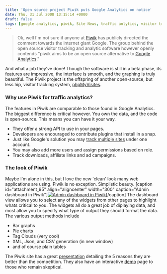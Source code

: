 ```yaml
---
title: 'Open source project Piwik puts Google Analytics on notice'
date: Thu, 31 Jul 2008 13:15:14 +0000
draft: false
tags: [google analytics, piwik, Site News, traffic anlytics, visitor tracking, web development, web development]
---
```


> Ok, well I'm not sure if anyone at [Piwik](http://piwik.org/ "Learn more about the open-source visitor analytics software") has publicly directed the comment towards the internet giant Google. The group behind the open source visitor tracking and analytic software however openly contends "piwik aims to be an open source alternative to [Google Analytics](http://www.google.com/analytics)."

And what a job they've done! Though the software is still in a beta phase, its features are impressive, the interface is smooth, and the graphing is truly beautiful. The Piwik project is the offspring of another open-source, but less hip, visitor tracking system, [phpMyVisites](http://phpmyvisites.us "Parent to piwik, phpMyVistes").

### Why use Piwik for traffic analytics?

The features in Piwik are comparable to those found in Google Analytics. The biggest difference is critical however. You own the data, and the code is open-source. This means you can have it your way.

*   They offer a strong API to use in your pages.
*   Developers are encouraged to contribute plugins that install in a snap.
*   Just like Google's solution you may [track multiple sites](https://blog.edwardawebb.com/web-development/multiple-sites-piwik "Learn how to add more sites to your piwik installation") under one account.
*   You may also add more users and assign permissions based on role.
*   Track downloads, affiliate links and ad campaigns.

### The look of Piwik

Maybe I'm alone in this, but I love the new 'clean' look many web applications are using. Piwik is no exception. Simplistic beauty. [caption id="attachment_95" align="aligncenter" width="300" caption="Admin dashboard in Piwik"][![Admin dashboard in Piwik](windowfade4-300x159.webp "windowfade4")](windowfade4.webp)[/caption] The dashboard view allows you to select any of the widgets from other pages to highlight whats critical to you. The widgets all do a great job of diplaying data, and most allow you to specify what type of output they should format the data. The various output methods include

*   Bar graphs
*   Pie charts
*   Tag Clouds (very cool)
*   XML, Json, and CSV generation (in new window)
*   and of course plain tables

The Piwik site has a great [presentation](http://piwik.org/blog/2008/02/why-is-piwik-better-than-the-competition/ "Watch 5 reasons why Piwik is the greatest Traffic Analytics solution yet.") detailing the 5 reasons they are better than the competition. They also have an interactive [demo](http://piwik.org/demo/index.php?module=CoreHome&action=index&idSite=1&period=day&date=yesterday "Discover the power of Piwik for yourself") page to those who remain skeptical.
